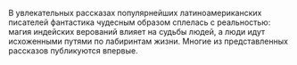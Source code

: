 <!--2020-12-04 01:08:35-->
В увлекательных рассказах популярнейших латиноамериканских писателей фантастика чудесным образом сплелась с реальностью: магия индейских верований влияет на судьбы людей, а люди идут исхоженными путями по лабиринтам жизни. Многие из представленных рассказов публикуются впервые.